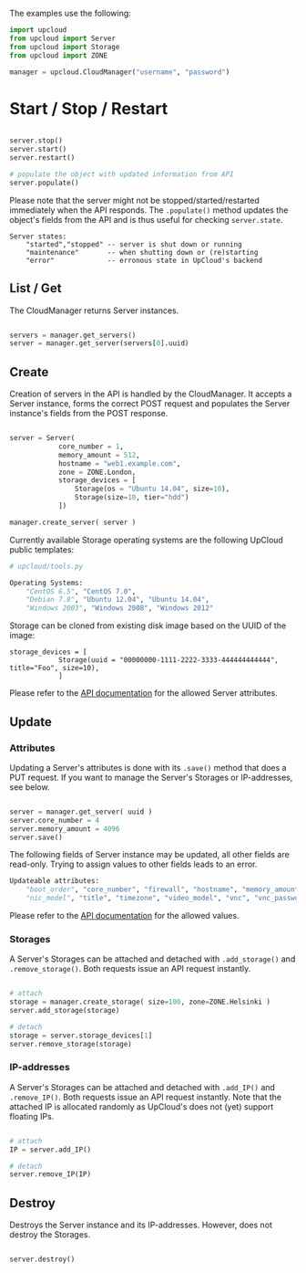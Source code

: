 The examples use the following:
```python
import upcloud
from upcloud import Server
from upcloud import Storage
from upcloud import ZONE

manager = upcloud.CloudManager("username", "password")
```

# Start / Stop / Restart

```python

server.stop() 		
server.start()
server.restart()

# populate the object with updated information from API
server.populate()

```

Please note that the server might not be stopped/started/restarted immediately when the API responds. The `.populate()` method updates the object's fields from the API and is thus useful for checking `server.state`.

```
Server states: 
	"started","stopped" -- server is shut down or running
	"maintenance" 		-- when shutting down or (re)starting
	"error" 			-- erronous state in UpCloud's backend
```



## List / Get

The CloudManager returns Server instances.

```python

servers = manager.get_servers()
server = manager.get_server(servers[0].uuid)

```

## Create

Creation of servers in the API is handled by the CloudManager. It accepts a Server instance, forms the correct POST request and populates the Server instance's fields from the POST response.

```python

server = Server(
			core_number = 1, 
			memory_amount = 512, 
			hostname = "web1.example.com", 
			zone = ZONE.London, 
			storage_devices = [
				Storage(os = "Ubuntu 14.04", size=10),
				Storage(size=10, tier="hdd")
			])

manager.create_server( server )

```

Currently available Storage operating systems are the following UpCloud public templates:

```python
# upcloud/tools.py

Operating Systems:
	"CentOS 6.5", "CentOS 7.0", 
	"Debian 7.8", "Ubuntu 12.04", "Ubuntu 14.04", 
	"Windows 2003", "Windows 2008", "Windows 2012"

```

Storage can be cloned from existing disk image based on the UUID of the image:

```
storage_devices = [
			Storage(uuid = "00000000-1111-2222-3333-444444444444", title="Foo", size=10),
			]
```

Please refer to the [API documentation](https://www.upcloud.com/static/downloads/upcloud-apidoc-1.1.1.pdf) for the allowed Server attributes.

## Update

### Attributes

Updating a Server's attributes is done with its `.save()` method that does a PUT request. If you want to manage the Server's Storages or IP-addresses, see below.

```python

server = manager.get_server( uuid )
server.core_number = 4
server.memory_amount = 4096
server.save()

```

The following fields of Server instance may be updated, all other fields are read-only. Trying to assign values to other fields leads to an error.  
	
```python
Updateable attributes: 
	"boot_order", "core_number", "firewall", "hostname", "memory_amount",  
	"nic_model", "title", "timezone", "video_model", "vnc", "vnc_password"
```

Please refer to the [API documentation](https://www.upcloud.com/static/downloads/upcloud-apidoc-1.1.1.pdf) for the allowed values.

### Storages

A Server's Storages can be attached and detached with `.add_storage()` and `.remove_storage()`. Both requests issue an API request instantly.

```python

# attach
storage = manager.create_storage( size=100, zone=ZONE.Helsinki )
server.add_storage(storage)

# detach
storage = server.storage_devices[1]
server.remove_storage(storage)

```

### IP-addresses

A Server's Storages can be attached and detached with `.add_IP()` and `.remove_IP()`. Both requests issue an API request instantly. Note that the attached IP is allocated randomly as UpCloud's does not (yet) support floating IPs.

```python

# attach
IP = server.add_IP()

# detach
server.remove_IP(IP)

```

## Destroy

Destroys the Server instance and its IP-addresses. However, does not destroy the Storages.

```python

server.destroy()

```
